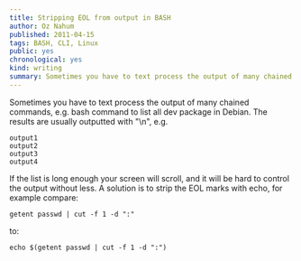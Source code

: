 ```yaml
---
title: Stripping EOL from output in BASH
author: Oz Nahum
published: 2011-04-15
tags: BASH, CLI, Linux
public: yes
chronological: yes
kind: writing 
summary: Sometimes you have to text process the output of many chained commands, e.g. bash command to list all dev package in Debian. The results are usually outputted with "\\n"   
---
```


Sometimes you have to text process the output of many chained commands,
e.g. bash command to list all dev package in Debian. The results are
usually outputted with "\\n", e.g.


    output1
    output2
    output3
    output4

If the list is long enough your screen will scroll, and it will be hard
to control the output without less. A solution is to strip the EOL marks
with echo, for example compare:

    getent passwd | cut -f 1 -d ":"

to:

    echo $(getent passwd | cut -f 1 -d ":")

